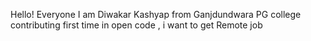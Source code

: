 Hello! Everyone I am Diwakar Kashyap from Ganjdundwara PG college contributing first time in open code , i want to get Remote job 